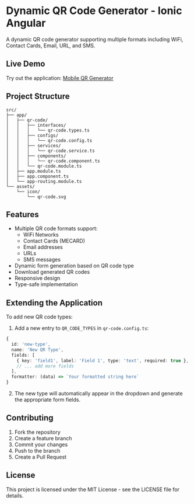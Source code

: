 # Dynamic QR Code Generator - Ionic Angular
A dynamic QR code generator supporting multiple formats including WiFi, Contact Cards, Email, URL, and SMS.

## Live Demo
Try out the application: [Mobile QR Generator](https://apasajaqr.vercel.app/)

## Project Structure
```
src/
├── app/
│   ├── qr-code/
│   │   ├── interfaces/
│   │   │   └── qr-code.types.ts
│   │   ├── configs/
│   │   │   └── qr-code.config.ts
│   │   ├── services/
│   │   │   └── qr-code.service.ts
│   │   ├── components/
│   │   │   └── qr-code.component.ts
│   │   └── qr-code.module.ts
│   ├── app.module.ts
│   ├── app.component.ts
│   └── app-routing.module.ts
└── assets/
    └── icon/
        └── qr-code.svg
```

## Features
- Multiple QR code formats support:
  - WiFi Networks
  - Contact Cards (MECARD)
  - Email addresses
  - URLs
  - SMS messages
- Dynamic form generation based on QR code type
- Download generated QR codes
- Responsive design
- Type-safe implementation

## Extending the Application
To add new QR code types:
1. Add a new entry to `QR_CODE_TYPES` in `qr-code.config.ts`:
```typescript
{
  id: 'new-type',
  name: 'New QR Type',
  fields: [
    { key: 'field1', label: 'Field 1', type: 'text', required: true },
    // ... add more fields
  ],
  formatter: (data) => `Your formatted string here`
}
```
2. The new type will automatically appear in the dropdown and generate the appropriate form fields.

## Contributing
1. Fork the repository
2. Create a feature branch
3. Commit your changes
4. Push to the branch
5. Create a Pull Request

## License
This project is licensed under the MIT License - see the LICENSE file for details.